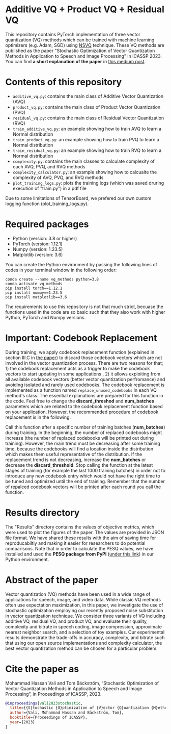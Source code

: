 # Additive VQ + Product VQ + Residual VQ

This repository contains PyTorch implementation of three vector quantization (VQ) methods which can be trained with machine learning optimizers (e.g. Adam, SGD) using [NSVQ](https://ieeexplore.ieee.org/abstract/document/9696322) technique. These VQ methods are published as the paper "Stochastic Optimization of Vector Quantization Methods in Application to Speech and Image Processing" in ICASSP 2023. You can find **a short explanation of the paper** in [this medium post](https://medium.com/towards-data-science/optimizing-vector-quantization-methods-by-machine-learning-algorithms-77c436d0749d).

# **Contents of this repository**

- `additive_vq.py`: contains the main class of Additive Vector Quantization (AVQ)
- `product_vq.py`: contains the main class of Product Vector Quantization (PVQ)
- `residual_vq.py`: contains the main class of Residual Vector Quantization (RVQ)
- `train_additive_vq.py`: an example showing how to train AVQ to learn a Normal distribution
- `train_product_vq.py`: an example showing how to train PVQ to learn a Normal distribution
- `train_residual_vq.py`: an example showing how to train RVQ to learn a Normal distribution
- `complexity.py`: contains the main classes to calculate complexity of each AVQ, PVQ, and RVQ methods
- `complexity_calculator.py`: an example showing how to calcualte the complexity of AVQ, PVQ, and RVQ methods
- `plot_training_logs.py`: plots the training logs (which was saved druring execution of "train.py") in a pdf file  

Due to some limitations of TensorBoard, we prefered our own custom logging function (plot_training_logs.py).

# **Required packages**
- Python (version: 3.8 or higher)
- PyTorch (version: 1.12.1)
- Numpy (version: 1.23.5)  
- Matplotlib (version: 3.6)

You can create the Python environment by passing the following lines of codes in your terminal window in the following order:

`conda create --name vq_methods python=3.8`  
`conda activate vq_methods`  
`pip install torch==1.12.1`  
`pip install numpy==1.23.5`  
`pip install matplotlib==3.6`

The requirements to use this repository is not that much strict, becuase the functions used in the code are so basic such that they also work with higher Python, PyTorch and Numpy versions.

# **Important: Codebook Replacement**

During training, we apply codebook replacement function (explained in section III.C in [the paper](https://ieeexplore.ieee.org/abstract/document/9696322)) to discard those codebook vectors which are not involved in the vector quantization process. There are two reasons for that; 1) the codebook replacement acts as a trigger to make the codebook vectors to start updating in some applications , 2) it allows exploiting from all available codebook vectors (better vector quantization perfromance) and avoiding isolated and rarely used codebooks. The codebook replacement is implemented as a function named `replace_unused_codebooks` in each VQ method's class. The essential explanations are prepared for this function in the code. Feel free to change the **discard_threshod** and **num_batches** parameters which are related to the codebook replacement function based on your application. However, the recommended procedure of codebook replacement is in the following.

Call this function after a specific number of training batches (**num_batches**) during training. In the beginning, the number of replaced codebooks might increase (the number of replaced codebooks will be printed out during training). However, the main trend must be decreasing after some training time, because the codebooks will find a location inside the distribution which makes them useful representative of the distribution. If the replacement trend is not decreasing, increase the **num_batches** or decrease the **discard_threshold**. Stop calling the function at the latest stages of training (for example the last 1000 training batches) in order not to introduce any new codebook entry which would not have the right time to be tuned and optimized until the end of training. Remember that the number of repalced codebook vectors will be printed after each round you call the function.

# **Results directory**

The "Results" directory contains the values of objective metrics, which were used to plot the figures of the paper. The values are provided in JSON file format. We have shared these results with the aim of saving time for reproducabiltiy and making it easier for researchers to do potential comparisons. Note that in order to calculate the PESQ values, we have installed and used the **PESQ package from PyPI** ([under this link](https://pypi.org/project/pesq/)) in our Python environment.

# **Abstract of the paper**

Vector quantization (VQ) methods have been used in a wide range of applications for speech, image, and video data. While classic VQ methods often use expectation maximization, in this paper, we investigate the use of stochastic optimization employing our recently proposed noise substitution in vector quantization technique. We consider three variants of VQ including additive VQ, residual VQ, and product VQ, and evaluate their quality, complexity and bitrate in speech coding, image compression, approximate nearest neighbor search, and a selection of toy examples. Our experimental results demonstrate the trade-offs in accuracy, complexity, and bitrate such that using our open source implementations and complexity calculator, the best vector quantization method can be chosen for a particular problem.

# **Cite the paper as**

Mohammad Hassan Vali and Tom Bäckström, “Stochastic Optimization of Vector Quantization Methods in Application to Speech and Image Processing”, in Proceedings of ICASSP, 2023.

```bibtex
@inproceedings{vali2023stochastic,
  title={{S}tochastic {O}ptimization of {V}ector {Q}uantization {M}ethods in {A}pplication to {S}peech and {I}mage {P}rocessing},
  author={Vali, Mohammad Hassan and Bäckström, Tom},
  booktitle={Proceedings of ICASSP},
  year={2023}
}
```
